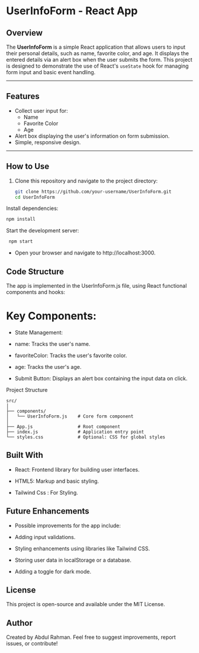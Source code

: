# UserInfoForm - React App

## Overview
The **UserInfoForm** is a simple React application that allows users to input their personal details, such as name, favorite color, and age. It displays the entered details via an alert box when the user submits the form. This project is designed to demonstrate the use of React's `useState` hook for managing form input and basic event handling.

---

## Features
- Collect user input for:
  - Name
  - Favorite Color
  - Age
- Alert box displaying the user's information on form submission.
- Simple, responsive design.

---

## How to Use
1. Clone this repository and navigate to the project directory:
   ```bash
   git clone https://github.com/your-username/UserInfoForm.git
   cd UserInfoForm
   ```
Install dependencies:

  ```bash
  npm install
  ```
  Start the development server:

 ```bash
  npm start
  ```
* Open your browser and navigate to http://localhost:3000.

## Code Structure
The app is implemented in the UserInfoForm.js file, using React functional components and hooks:

# Key Components:
* State Management:

* name: Tracks the user's name.

* favoriteColor: Tracks the user's favorite color.

* age: Tracks the user's age.

* Submit Button: Displays an alert box containing the input data on click.

Project Structure
```
src/
│
├── components/
│   └── UserInfoForm.js    # Core form component
│
├── App.js                 # Root component
├── index.js               # Application entry point
└── styles.css             # Optional: CSS for global styles
```

## Built With
* React: Frontend library for building user interfaces.

* HTML5: Markup and basic styling.

* Tailwind Css : For Styling.

## Future Enhancements
- Possible improvements for the app include:

- Adding input validations.

- Styling enhancements using libraries like Tailwind CSS.

- Storing user data in localStorage or a database.

- Adding a toggle for dark mode.

## License
This project is open-source and available under the MIT License.

## Author
Created by Abdul Rahman. Feel free to suggest improvements, report issues, or contribute!
